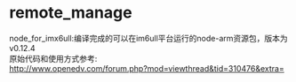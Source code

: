 # remote_manage

node_for_imx6ull:编译完成的可以在im6ull平台运行的node-arm资源包，版本为v0.12.4  
原始代码和使用方式参考:  
http://www.openedv.com/forum.php?mod=viewthread&tid=310476&extra=  

